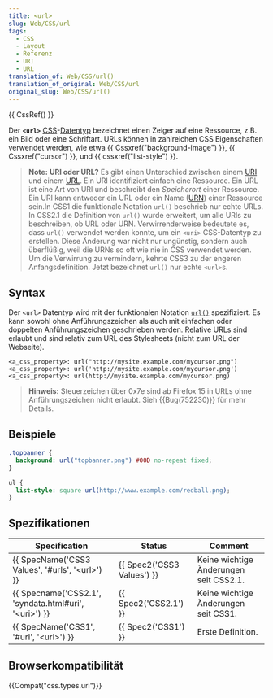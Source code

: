 ```yaml
---
title: <url>
slug: Web/CSS/url
tags:
  - CSS
  - Layout
  - Referenz
  - URI
  - URL
translation_of: Web/CSS/url()
translation_of_original: Web/CSS/url
original_slug: Web/CSS/url()
---
```

{{ CssRef() }}

Der **`<url>`** [CSS](/de/docs/Web/CSS "CSS")-[Datentyp](/de/docs/Web/CSS/CSS_Types) bezeichnet einen Zeiger auf eine Ressource, z.B. ein Bild oder eine Schriftart. URLs können in zahlreichen CSS Eigenschaften verwendet werden, wie etwa {{ Cssxref("background-image") }}, {{ Cssxref("cursor") }}, und {{ cssxref("list-style") }}.

> **Note:** **URI oder URL?** Es gibt einen Unterschied zwischen einem [URI](https://de.wikipedia.org/wiki/Uniform_Resource_Identifier) und einem [URL](https://de.wikipedia.org/wiki/Uniform_Resource_Locator). Ein URI identifiziert einfach eine Ressource. Ein URL ist eine Art von URI und beschreibt den _Speicherort_ einer Ressource. Ein URI kann entweder ein URL oder ein Name ([URN](https://de.wikipedia.org/wiki/Uniform_Resource_Name)) einer Ressource sein.In CSS1 die funktionale Notation `url()` beschrieb nur echte URLs. In CSS2.1 die Definition von `url()` wurde erweitert, um alle URIs zu beschreiben, ob URL oder URN. Verwirrenderweise bedeutete es, dass `url()` verwendet werden konnte, um ein `<uri>` CSS-Datentyp zu erstellen. Diese Änderung war nicht nur ungünstig, sondern auch überflüßig, weil die URNs so oft wie nie in CSS verwendet werden. Um die Verwirrung zu vermindern, kehrte CSS3 zu der engeren Anfangsdefinition. Jetzt bezeichnet `url()` nur echte `<url>`s.

## Syntax

Der `<url>` Datentyp wird mit der funktionalen Notation [`url()`]() spezifiziert. Es kann sowohl ohne Anführungszeichen als auch mit einfachen oder doppelten Anführungszeichen geschrieben werden. Relative URLs sind erlaubt und sind relativ zum URL des Stylesheets (nicht zum URL der Webseite).

    <a_css_property>: url("http://mysite.example.com/mycursor.png")
    <a_css_property>: url('http://mysite.example.com/mycursor.png')
    <a_css_property>: url(http://mysite.example.com/mycursor.png)

> **Hinweis:** Steuerzeichen über 0x7e sind ab Firefox 15 in URLs ohne Anführungszeichen nicht erlaubt. Sieh {{Bug(752230)}} für mehr Details.

## Beispiele

```css
.topbanner {
  background: url("topbanner.png") #00D no-repeat fixed;
}
```

```css
ul {
  list-style: square url(http://www.example.com/redball.png);
}
```

## Spezifikationen

| Specification                                                                    | Status                               | Comment                                |
| -------------------------------------------------------------------------------- | ------------------------------------ | -------------------------------------- |
| {{ SpecName('CSS3 Values', '#urls', '&lt;url&gt;') }}         | {{ Spec2('CSS3 Values') }} | Keine wichtige Änderungen seit CSS2.1. |
| {{ Specname('CSS2.1', 'syndata.html#uri', '&lt;uri&gt;') }} | {{ Spec2('CSS2.1') }}         | Keine wichtige Änderungen seit CSS1.   |
| {{ SpecName('CSS1', '#url', '&lt;url&gt;') }}                     | {{ Spec2('CSS1') }}             | Erste Definition.                      |

## Browserkompatibilität

{{Compat("css.types.url")}}
